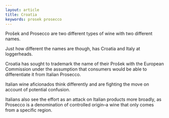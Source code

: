 ```yaml
---
layout: article
title: Croatia
keywords: prosek prosecco
---
```


Prošek and Prosecco are two different types of wine with two different names.

Just how different the names are though, has Croatia and Italy at loggerheads.

Croatia has sought to trademark the name of their Prošek with the European Commission under the assumption that consumers would be able to differentiate it from Italian Prosecco.

Italian wine aficionados think differently and are fighting the move on account of potential confusion.

Italians also see the effort as an attack on Italian products more broadly, as Prosecco is a denomination of controlled origin–a wine that only comes from a specific region.
